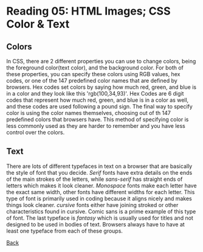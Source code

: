 # Reading 05: HTML Images; CSS Color & Text

## Colors

In CSS, there are 2 different properties you can use to change colors, being the foreground color(text color), and the background color. For both of these properties, you can specify these colors using RGB values, hex codes, or one of the 147 predefined color names that are defined by browsers. Hex codes set colors by saying how much red, green, and blue is in a color and they look like this 'rgb(100,34,93)'. Hex Codes are 6 digit codes that represent how much red, green, and blue is in a color as well, and these codes are used following a pound sign. The final way to specify color is using the color names themselves, choosing out of th 147 predefined colors that browsers have. This method of specifying color is less commonly used as they are harder to remember and you have less control over the colors.

## Text

There are lots of different typefaces in text on a browser that are basically the style of font that you decide. *Serif* fonts have extra details on the ends of the main strokes of the letters, while *sans-serif* has straight ends of letters which makes it look cleaner. *Monospace* fonts make each letter have the exact same width, other fonts have different widths for each letter. This type of font is primarily used in coding because it aligns nicely and makes things look cleaner. *cursive* fonts either have joining stroked or other characteristics found in cursive. Comic sans is a prime example of this type of font. The last typeface is *fantasy* which is usually used for titles and not designed to be used in bodies of text. Browsers always have to have at least one typeface from each of these groups.

[Back](https://dylanmunson.github.io/reading-notes2/)
